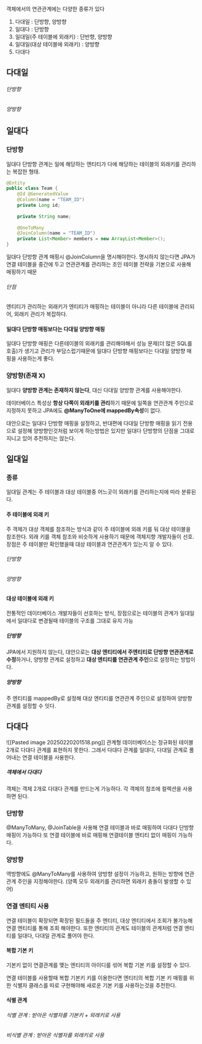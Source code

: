 객체에서의 연관관계에는 다양한 종류가 있다
1. 다대일 : 단방향, 양방향
2. 일대다 : 단방향
3. 일대일(주 테이블에 외래키) : 단반향, 양방향
4. 일대일(대상 테이블에 외래키) : 양방향
5. 다대다
## 다대일
###### 단방향
###### 양방향
## 일대다
### 단방향
일대다 단방향 관계는
일에 해당하는 엔티티가 다에 해당하는 테이블의 외래키를 관리하는 복잡한 형태.
```java
@Entity
public class Team {  
	@Id @GeneratedValue
	@Column(name = "TEAM_ID")
	private Long id;
	
	private String name;
	
	@OneToMany
	@JoinColumn(name = "TEAM_ID")
	private List<Member> members = new ArrayList<Member>();
}
```
일대다 단방향 관계 매핑시 @JoinColumn을 명시해야한다.
명시하지 않는다면 JPA가 연결 테이블을 중간에 두고 연관관계를 관리하는 조인 테이블 전략을 기본으로 사용해 매핑하기 때문
###### 단점
엔티티가 관리하는 외래키가 엔티티가 매핑하는 테이블이 아니라 다른 테이블에 관리되어, 외래키 관리가 복잡하다.
#### 일대다 단방향 매핑보다는 다대일 양방향 매핑
일대다 단방향 매핑은 다른테이블의 외래키를 관리해야해서 성능 문제(더 많은 SQL를 호출)가 생기고 관리가 부담스럽기때문에 일대다 단방향 매핑보다는 다대일 양방향 매핑을 사용하는게 좋다.
### 양방향(존재 X)
일대다 **양방향 관계는 존재하지 않는다**, 대신 다대일 양방향 관계를 사용해야한다.

데이터베이스 특성상 **항상 다쪽이 외래키를 관리**하기 때문에 일쪽을 연관관계 주인으로 지정하지 못하고 JPA에도 **@ManyToOne에 mappedBy속성**이 없다.

대안으로는 일대다 단방향 매핑을 설정하고, 반대편에 다대일 단방향 매핑을 읽기 전용으로 설정해 양방향인것처럼 보이게 하는방법은 있지만 일대다 단방향의 단점을 그대로 지니고 있어 추천하지는 않는다.
## 일대일
### 종류
일대일 관계는 주 테이블과 대상 테이블중 어느곳이 외래키를 관리하는지에 따라 분류된다.
#### 주 테이블에 외래 키
주 객체가 대상 객체를 참조하는 방식과 같이 주 테이블에 외래 키를 둬 대상 테이블을 참조한다.
외래 키를 객체 참조와 비슷하게 사용하기 때문에 객체지향 개발자들이 선호.
장점은 주 테이블만 확인했을때 대상 테이블과 연관관계가 있는지 알 수 있다.
###### 단방향
###### 양방향
#### 대상 테이블에 외래 키
전통적인 데이터베이스 개발자들이 선호하는 방식, 장점으로는 테이블의 관계가 일대일에서 일대다로 변경될때 테이블의 구조를 그대로 유지 가능
##### 단방향
JPA에서 지원하지 않는다, 대안으로는 **대상 엔티티에서 주엔티티로 단방향 연관관계로 수정**하거나, 양방향 관계로 설정하고 **대상 엔티티를 연관관계 주인**으로 설정하는 방법이다.
##### 양방향
주 엔티티를 mappedBy로 설정해 대상 엔티티를 연관관계 주인으로 설정하여 양방향 관계를 설정할 수 잇다. 
## 다대다
![[Pasted image 20250220201518.png]]
관계형 데이터베이스는 정규화된 테이블 2개로 다대다 관계를 표현하지 못한다. 
그래서 다대다 관계를 일대다, 다대일 관계로 풀어내는 연결 테이블을 사용한다.
##### 객체에서 다대다
객체는 객체 2개로 다대다 관계를 만드는게 가능하다. 각 객체의 참조에 컬렉션을 사용하면 된다.
### 단방향
@ManyToMany, @JoinTable을 사용해 연결 테이블과 바로 매핑하여 다대다 단방향 매핑이 가능하다 
또 연결 테이블에 바로 매핑해 연결테이블 엔티티 없이 매핑이 가능하다.
### 양방향
역방향에도 @ManyToMany를 사용하여 양방향 설정이 가능하고, 원하는 방향에 연관관계 주인을 지정해야한다. (양쪽 모두 외래키를 관리하면 외래키 충돌이 발생할 수 있어)
### 연결 엔티티 사용
연결 테이블이 확장되면 확장된 필드들을 주 엔티티, 대상 엔티티에서 조회가 불가능해 연결 엔티티를 통해 조회 해야한다. 
또한 엔티티의 관계도 테이블의 관계처럼 연결 엔티티를 일대다, 다대일 관계로 풀어야 한다.
#### 복합 기본 키
기본키 없이 연결관계를 맺는 엔티티의 아이디를 섞어 복합 기본 키를 설정할 수 있다.

연결 테이블를 사용할때 복합 기본키 키를 이용한다면 엔티티의 복합 기본 키 매핑를 위한 식별자 클래스를 따로 구현해야해 새로운 기본 키를 사용하는것을 추천한다.
#### 식별 관계
###### 식별 관계 : 받아온 식별자를 기본키 + 외래키로 사용
###### 비식별 관계 : 받아온 식별자를 외래키로 사용